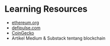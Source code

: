 # Learning Resources

- [ethereum.org](https://ethereum.org)
- [defipulse.com](https://defipulse.com)
- [CoinGecko](https://www.coingecko.com)
- Artikel Medium & Substack tentang blockchain
